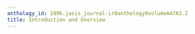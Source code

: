 ```yaml
---
anthology_id: 1996.jasis_journal-ir0anthology0volumeA47A3.2
title: Introduction and Overview
---
```

